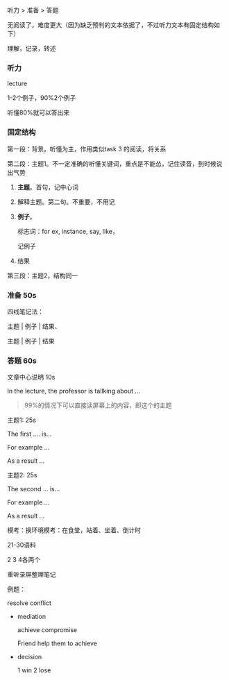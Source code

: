 听力 > 准备 > 答题

无阅读了，难度更大（因为缺乏预判的文本依据了，不过听力文本有固定结构如下）

理解，记录，转述



### 听力

lecture

1-2个例子，90%2个例子

听懂80%就可以答出来





### 固定结构

第一段：背景。听懂为主，作用类似task 3 的阅读，将关系

第二段：主题1。不一定准确的听懂关键词，重点是不能怂，记住读音，到时候说出气势

1. **主题**。首句，记中心词

2. 解释主题。第二句。不重要，不用记

3. **例子**。

   标志词：for ex, instance, say, like，

   记例子

4. 结果

第三段：主题2，结构同一



### 准备 50s

四线笔记法：

主题 | 例子 | 结果、

主题 | 例子 | 结果



### 答题 60s

文章中心说明 10s

In the lecture, the professor is tallking about ...

> 99%的情况下可以直接读屏幕上的内容，即这个的主题

主题1: 25s

The first .… is...

For example ...

As a result ...

主题2: 25s

The second ... is...

For example ...

As a result ...





模考：换环境模考：在食堂，站着、坐着、倒计时



21-30语料

2 3 4各两个

重听录屏整理笔记



例题：

resolve conflict

- mediation 

  achieve compromise

  Friend help them to achieve 

- decision

  1 win 2 lose
